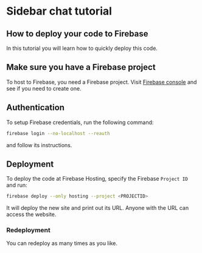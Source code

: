 # Sidebar chat tutorial

## How to deploy your code to Firebase
In this tutorial you will learn how to quickly deploy this code.
<walkthrough-tutorial-duration duration="3"></walkthrough-tutorial-duration>

## Make sure you have a Firebase project
To host to Firebase, you need a Firebase project.
Visit [Firebase console](https://console.firebase.google.com/?forceCheckTos=true) and see if you need to create one.
## Authentication
To setup Firebase credentials, run the following command:
```bash
firebase login --no-localhost --reauth
```
and follow its instructions.
## Deployment
To deploy the code at Firebase Hosting, specify the Firebase `Project ID` and run:
```bash
firebase deploy --only hosting --project <PROJECTID>
```
It will deploy the new site and print out its URL.
<walkthrough-info-message>Anyone with the URL can access the website.</walkthrough-info-message>

### Redeployment
You can redeploy as many times as you like.